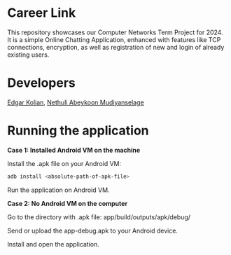 # Career Link
This repository showcases our Computer Networks Term Project for 2024. 
It is a simple Online Chatting Application, enhanced with features like TCP connections, encryption, as well as registration of new and login of already existing users.
# Developers
<a href="https://github.com/kolianedgar"> Edgar Kolian</a>, <a href="https://github.com/nethuliabeykoon"> Nethuli Abeykoon Mudiyanselage</a>
# Running the application
**Case 1: Installed Android VM on the machine**

Install the .apk file on your Android VM:
```sh
adb install <absolute-path-of-apk-file>
```
Run the application on Android VM.

**Case 2: No Android VM on the computer**

Go to the directory with .apk file:
app/build/outputs/apk/debug/

Send or upload the app-debug.apk to your Android device.

Install and open the application.
